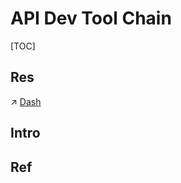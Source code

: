 # API Dev Tool Chain

[TOC]



## Res
↗ [Dash](../../../../../🔑%20CS_Core/🧰%20Generic%20Tools/🚀%20Life%20Productivity/Files%20Management/Dash.md)



## Intro


## Ref


